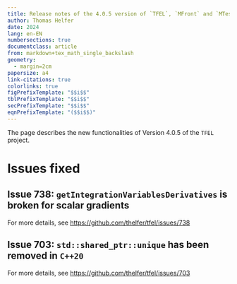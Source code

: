 ```yaml
---
title: Release notes of the 4.0.5 version of `TFEL`, `MFront` and `MTest`
author: Thomas Helfer
date: 2024
lang: en-EN
numbersections: true
documentclass: article
from: markdown+tex_math_single_backslash
geometry:
  - margin=2cm
papersize: a4
link-citations: true
colorlinks: true
figPrefixTemplate: "$$i$$"
tblPrefixTemplate: "$$i$$"
secPrefixTemplate: "$$i$$"
eqnPrefixTemplate: "($$i$$)"
---
```


The page describes the new functionalities of Version 4.0.5 of the
`TFEL` project.

# Issues fixed

## Issue 738: `getIntegrationVariablesDerivatives` is broken for scalar gradients

For more details, see <https://github.com/thelfer/tfel/issues/738>

## Issue 703: `std::shared_ptr::unique` has been removed in `C++20`

For more details, see <https://github.com/thelfer/tfel/issues/703>
